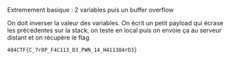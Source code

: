 Extremement basique : 2 variables puis un buffer overflow

On doit inverser la valeur des variables.
On écrit un petit payload qui écrase les précédentes sur la stack, on teste en local puis on envoie ça au serveur distant et on récupère le flag

`404CTF{C_7r0P_F4C113_D3_PWN_14_H411384rD3}`
